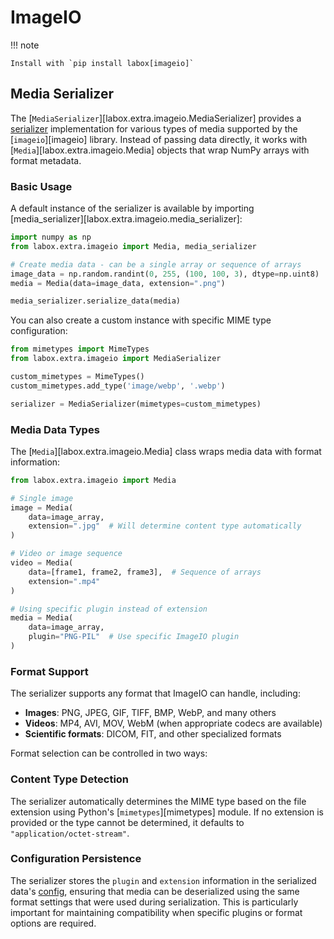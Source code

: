 # ImageIO

!!! note

    Install with `pip install labox[imageio]`

## Media Serializer

The [`MediaSerializer`][labox.extra.imageio.MediaSerializer] provides a
[serializer](../concepts/serializers.md) implementation for various types of media
supported by the [`imageio`][imageio] library. Instead of passing data directly, it
works with [`Media`][labox.extra.imageio.Media] objects that wrap NumPy arrays with
format metadata.

### Basic Usage

A default instance of the serializer is available by importing
[media_serializer][labox.extra.imageio.media_serializer]:

```python
import numpy as np
from labox.extra.imageio import Media, media_serializer

# Create media data - can be a single array or sequence of arrays
image_data = np.random.randint(0, 255, (100, 100, 3), dtype=np.uint8)
media = Media(data=image_data, extension=".png")

media_serializer.serialize_data(media)
```

You can also create a custom instance with specific MIME type configuration:

```python
from mimetypes import MimeTypes
from labox.extra.imageio import MediaSerializer

custom_mimetypes = MimeTypes()
custom_mimetypes.add_type('image/webp', '.webp')

serializer = MediaSerializer(mimetypes=custom_mimetypes)
```

### Media Data Types

The [`Media`][labox.extra.imageio.Media] class wraps media data with format information:

```python
from labox.extra.imageio import Media

# Single image
image = Media(
    data=image_array,
    extension=".jpg"  # Will determine content type automatically
)

# Video or image sequence
video = Media(
    data=[frame1, frame2, frame3],  # Sequence of arrays
    extension=".mp4"
)

# Using specific plugin instead of extension
media = Media(
    data=image_array,
    plugin="PNG-PIL"  # Use specific ImageIO plugin
)
```

### Format Support

The serializer supports any format that ImageIO can handle, including:

-   **Images**: PNG, JPEG, GIF, TIFF, BMP, WebP, and many others
-   **Videos**: MP4, AVI, MOV, WebM (when appropriate codecs are available)
-   **Scientific formats**: DICOM, FIT, and other specialized formats

Format selection can be controlled in two ways:

### Content Type Detection

The serializer automatically determines the MIME type based on the file extension using
Python's [`mimetypes`][mimetypes] module. If no extension is provided or the type cannot
be determined, it defaults to `"application/octet-stream"`.

### Configuration Persistence

The serializer stores the `plugin` and `extension` information in the serialized data's
[config](../concepts/serializers.md#serializer-config), ensuring that media can be
deserialized using the same format settings that were used during serialization. This is
particularly important for maintaining compatibility when specific plugins or format
options are required.
